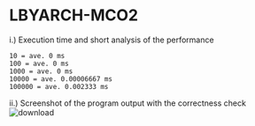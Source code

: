 # LBYARCH-MCO2

i.) Execution time and short analysis of the performance

    10 = ave. 0 ms
    100 = ave. 0 ms
    1000 = ave. 0 ms
    10000 = ave. 0.00006667 ms
    100000 = ave. 0.002333 ms

ii.) Screenshot of the program output with the correctness check
![download](https://github.com/user-attachments/assets/d75d546c-5d12-414c-b98b-71c7c1ab2471)



